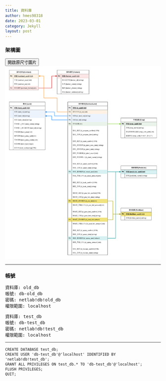 ```yaml
---
title: 資料庫
author: hmes98318
date: 2023-03-01
category: Jekyll
layout: post
---
```



### 架構圖



<form method="get" target="_blank" action="/assets/database.png">
    <button type="submit">開啟原尺寸圖片</button>
</form>

<img src="/assets/database.png" alt="db_img" />

------------------------------  

### 帳號

<pre>
資料庫: old_db  
帳號: db-old_db  
密碼: netlab!db!old_db  
權限範圍: localhost  
</pre>

<pre>
資料庫: test_db  
帳號: db-test_db  
密碼: netlab!db!test_db  
權限範圍: localhost  
</pre>


------------------------------  

```
CREATE DATABASE test_db;
CREATE USER 'db-test_db'@'localhost' IDENTIFIED BY 'netlab!db!test_db';
GRANT ALL PRIVILEGES ON test_db.* TO 'db-test_db'@'localhost';
FLUSH PRIVILEGES;
QUIT;
```
